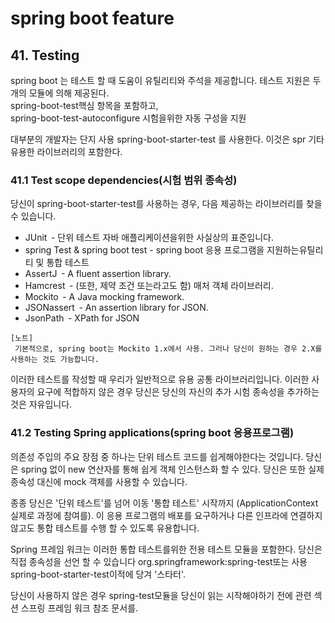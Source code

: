 
# spring boot feature 



## 41. Testing
spring boot 는 테스트 할 때 도움이 유틸리티와 주석을 제공합니다.
테스트 지원은 두 개의 모듈에 의해 제공된다.  
spring-boot-test핵심 항목을 포함하고,  
spring-boot-test-autoconfigure 시험을위한 자동 구성을 지원

대부분의 개발자는 단지 사용 spring-boot-starter-test 를 사용한다.
이것은 spr
기타 유용한 라이브러리의 포함한다.



### 41.1 Test scope dependencies(시험 범위 종속성)
당신이 spring-boot-starter-test를 사용하는 경우, 
다음 제공하는 라이브러리를 찾을 수 있습니다.

 - JUnit  - 단위 테스트 자바 애플리케이션을위한 사실상의 표준입니다.
 - spring Test & spring boot test - spring boot 응용 프로그램을 지원하는유틸리티 및 통합 테스트
 - AssertJ  - A fluent assertion library.
 - Hamcrest  - (또한, 제약 조건 또는라고도 함) 매처 객체 라이브러리.
 - Mockito  - A Java mocking framework.
 - JSONassert  - An assertion library for JSON.
 - JsonPath  - XPath for JSON



```
[노트]   
 기본적으로, spring boot는 Mockito 1.x에서 사용. 그러나 당신이 원하는 경우 2.X를 사용하는 것도 가능합니다.  
```






이러한 테스트를 작성할 때 우리가 일반적으로 유용 공통 라이브러리입니다. 
이러한 사용자의 요구에 적합하지 않은 경우 당신은 당신의 자신의 추가 시험 종속성을 추가하는 것은 자유입니다.

### 41.2 Testing Spring applications(spring boot 응용프로그램)
의존성 주입의 주요 장점 중 하나는 단위 테스트 코드를 쉽게해야한다는 것입니다. 
당신은 spring 없이 new 연산자를 통해 쉽게 객체 인스턴스화 할 수 있다.
당신은 또한 실제 종속성 대신에 mock 객체를 사용할 수 있습니다.

종종 당신은 '단위 테스트'를 넘어 이동 '통합 테스트' 시작까지 
(ApplicationContext 실제로 과정에 참여를). 이 응용 프로그램의 배포를 요구하거나 다른 인프라에 연결하지 않고도 통합 테스트를 수행 할 수 있도록 유용합니다.

Spring 프레임 워크는 이러한 통합 테스트를위한 전용 테스트 모듈을 포함한다. 당신은 직접 종속성을 선언 할 수 있습니다 org.springframework:spring-test또는 사용 spring-boot-starter-test이적에 당겨 '스타터'.

당신이 사용하지 않은 경우 spring-test모듈을 당신이 읽는 시작해야하기 전에 관련 섹션 스프링 프레임 워크 참조 문서를.




